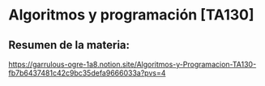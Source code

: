 # Algoritmos y programación [TA130]

## Resumen de la materia: 
  https://garrulous-ogre-1a8.notion.site/Algoritmos-y-Programacion-TA130-fb7b6437481c42c9bc35defa9666033a?pvs=4


